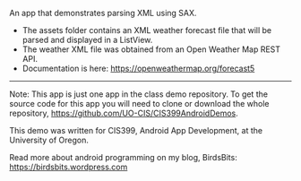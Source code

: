 An app that demonstrates parsing XML using SAX. 
  * The assets folder contains an XML weather forecast file that will be parsed and displayed in a ListView. 
  * The weather XML file was obtained from an Open Weather Map REST API. 
  * Documentation is here: https://openweathermap.org/forecast5 

--------------------------

Note: This app is just one app in the class demo repository. To get the source code for this app you will need to clone or download the whole repository, https://github.com/UO-CIS/CIS399AndroidDemos.

This demo was written for CIS399, Android App Development, at the University of Oregon.

Read more about android programming on my blog, BirdsBits: https://birdsbits.wordpress.com
